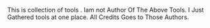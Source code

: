 This is collection of tools . Iam not Author Of The Above Tools. I Just Gathered tools at one place. All Credits Goes to Those Authors. 
